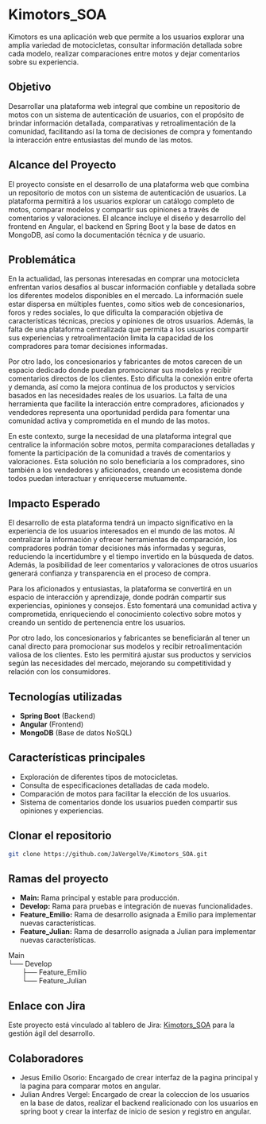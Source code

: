 # Kimotors_SOA

Kimotors es una aplicación web que permite a los usuarios explorar una amplia variedad de motocicletas, consultar información detallada sobre cada modelo, realizar comparaciones entre motos y dejar comentarios sobre su experiencia.

## Objetivo

Desarrollar una plataforma web integral que combine un repositorio de motos con un sistema de autenticación de usuarios, con el propósito de brindar información detallada, comparativas y retroalimentación de la comunidad, facilitando así la toma de decisiones de compra y fomentando la interacción entre entusiastas del mundo de las motos.

## Alcance del Proyecto

El proyecto consiste en el desarrollo de una plataforma web que combina un repositorio de motos con un sistema de autenticación de usuarios. La plataforma permitirá a los usuarios explorar un catálogo completo de motos, comparar modelos y compartir sus opiniones a través de comentarios y valoraciones. El alcance incluye el diseño y desarrollo del frontend en Angular, el backend en Spring Boot y la base de datos en MongoDB, así como la documentación técnica y de usuario.

## Problemática

En la actualidad, las personas interesadas en comprar una motocicleta enfrentan varios desafíos al buscar información confiable y detallada sobre los diferentes modelos disponibles en el mercado. La información suele estar dispersa en múltiples fuentes, como sitios web de concesionarios, foros y redes sociales, lo que dificulta la comparación objetiva de características técnicas, precios y opiniones de otros usuarios. Además, la falta de una plataforma centralizada que permita a los usuarios compartir sus experiencias y retroalimentación limita la capacidad de los compradores para tomar decisiones informadas.

Por otro lado, los concesionarios y fabricantes de motos carecen de un espacio dedicado donde puedan promocionar sus modelos y recibir comentarios directos de los clientes. Esto dificulta la conexión entre oferta y demanda, así como la mejora continua de los productos y servicios basados en las necesidades reales de los usuarios. La falta de una herramienta que facilite la interacción entre compradores, aficionados y vendedores representa una oportunidad perdida para fomentar una comunidad activa y comprometida en el mundo de las motos.

En este contexto, surge la necesidad de una plataforma integral que centralice la información sobre motos, permita comparaciones detalladas y fomente la participación de la comunidad a través de comentarios y valoraciones. Esta solución no solo beneficiaría a los compradores, sino también a los vendedores y aficionados, creando un ecosistema donde todos puedan interactuar y enriquecerse mutuamente.

## Impacto Esperado

El desarrollo de esta plataforma tendrá un impacto significativo en la experiencia de los usuarios interesados en el mundo de las motos. Al centralizar la información y ofrecer herramientas de comparación, los compradores podrán tomar decisiones más informadas y seguras, reduciendo la incertidumbre y el tiempo invertido en la búsqueda de datos. Además, la posibilidad de leer comentarios y valoraciones de otros usuarios generará confianza y transparencia en el proceso de compra.

Para los aficionados y entusiastas, la plataforma se convertirá en un espacio de interacción y aprendizaje, donde podrán compartir sus experiencias, opiniones y consejos. Esto fomentará una comunidad activa y comprometida, enriqueciendo el conocimiento colectivo sobre motos y creando un sentido de pertenencia entre los usuarios.

Por otro lado, los concesionarios y fabricantes se beneficiarán al tener un canal directo para promocionar sus modelos y recibir retroalimentación valiosa de los clientes. Esto les permitirá ajustar sus productos y servicios según las necesidades del mercado, mejorando su competitividad y relación con los consumidores.

## Tecnologías utilizadas

- **Spring Boot** (Backend)
- **Angular** (Frontend)
- **MongoDB** (Base de datos NoSQL)


## Características principales

- Exploración de diferentes tipos de motocicletas.
- Consulta de especificaciones detalladas de cada modelo.
- Comparación de motos para facilitar la elección de los usuarios.
- Sistema de comentarios donde los usuarios pueden compartir sus opiniones y experiencias.

## Clonar el repositorio

```bash
git clone https://github.com/JaVergelVe/Kimotors_SOA.git
```

## Ramas del proyecto

- **Main:** Rama principal y estable para producción.
- **Develop:** Rama para pruebas e integración de nuevas funcionalidades.
- **Feature_Emilio:** Rama de desarrollo asignada a Emilio para implementar nuevas características.
- **Feature_Julian:** Rama de desarrollo asignada a Julian para implementar nuevas características.

Main<br>
└── Develop<br>
&emsp;&emsp;├── Feature_Emilio<br>
&emsp;&emsp;└── Feature_Julian

## Enlace con Jira

Este proyecto está vinculado al tablero de Jira: [Kimotors_SOA](https://javergelve.atlassian.net/jira/software/projects/SOA/boards/4?atlOrigin=eyJpIjoiMTljMmE2YjhiMjVjNDdmNWI5NGQzMWNmOGRiODM0MGEiLCJwIjoiaiJ9) para la gestión ágil del desarrollo.

## Colaboradores

- Jesus Emilio Osorio: Encargado de crear interfaz de la pagina principal y la pagina para comparar motos en angular.
- Julian Andres Vergel: Encargado de crear la coleccion de los usuarios en la base de datos, realizar el backend realicionado con los usuarios en spring boot y crear la interfaz de inicio de sesion y registro en angular.